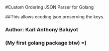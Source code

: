 #Custom Ordering JSON Parser for Golang

##This allows ecoding json preserving the keys.

### Author: Karl Anthony Baluyot
### (My first golang package btw) =) 
